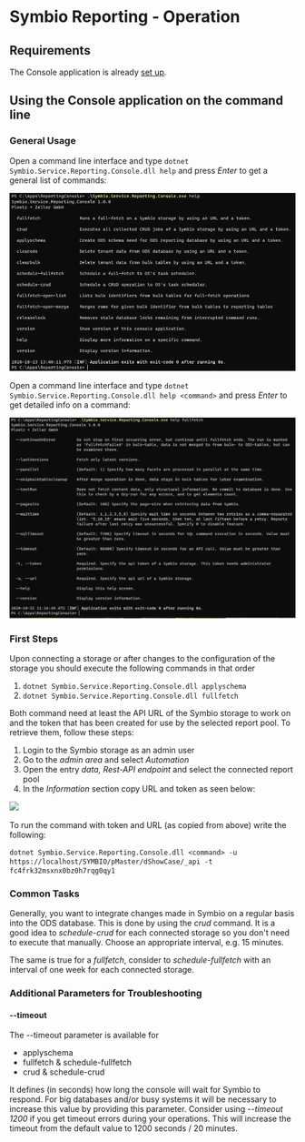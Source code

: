 # Symbio Reporting - Operation

## Requirements

The Console application is already [set up](deploy-connector-console.md#console).

## Using the Console application on the command line

### General Usage

Open a command line interface and type ```dotnet Symbio.Service.Reporting.Console.dll help``` and press _Enter_ to get a general list of commands:

![](media/operation-1.png)

Open a command line interface and type ```dotnet Symbio.Service.Reporting.Console.dll help <command>``` and press _Enter_ to get detailed info on a command:

![](media/operation-2.png)

### First Steps

Upon connecting a storage or after changes to the configuration of the storage you should execute the following commands in that order

1. ```dotnet Symbio.Service.Reporting.Console.dll applyschema```
2. ```dotnet Symbio.Service.Reporting.Console.dll fullfetch```

Both command need at least the API URL of the Symbio storage to work on and the token that has been created for use by the selected report pool. To retrieve them, follow these steps:

1. Login to the Symbio storage as an admin user
2. Go to the _admin area_ and select _Automation_
3. Open the entry _data, Rest-API endpoint_ and select the connected report pool
4. In the _Information_ section copy URL and token as seen below:

![](media/operation-3.png)

To run the command with token and URL (as copied from above) write the following:

```
dotnet Symbio.Service.Reporting.Console.dll <command> -u https://localhost/SYMBIO/pMaster/dShowCase/_api -t fc4frk32msxnx0bz0h7rqg0qy1
```

### Common Tasks

Generally, you want to integrate changes made in Symbio on a regular basis into the ODS database. This is done by using the _crud_ command. It is a good idea to _schedule-crud_ for each connected storage so you don't need to execute that manually. Choose an appropriate interval, e.g. 15 minutes.

The same is true for a _fullfetch_, consider to _schedule-fullfetch_ with an interval of one week for each connected storage.

### Additional Parameters for Troubleshooting

#### --timeout

The --timeout parameter is available for
* applyschema
* fullfetch & schedule-fullfetch
* crud & schedule-crud

It defines (in seconds) how long the console will wait for Symbio to respond. For big databases and/or busy systems it will be necessary to increase this value by providing this parameter. Consider using *--timeout 1200* if you get timeout errors during your operations. This will increase the timeout from the default value to 1200 seconds / 20 minutes.
